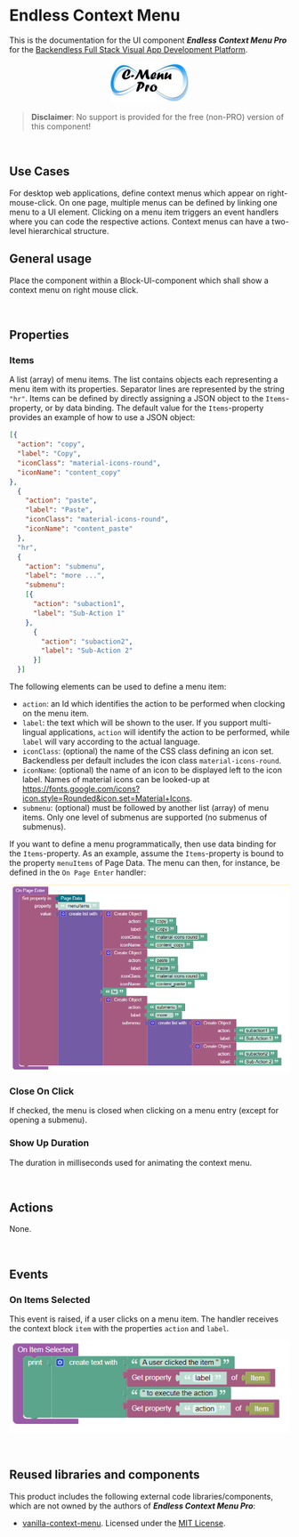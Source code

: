 # Endless Context Menu

This is the documentation for the UI component ***Endless Context Menu Pro*** for the [Backendless Full Stack Visual App Development Platform](https://backendless.com).

<center>

![Icon](./assets/C-Menu.jpg)

</center>

> <b>Disclaimer</b>: No support is provided for the free (non-PRO) version of this component!

<br>

## Use Cases
For desktop web applications, define context menus which appear on right-mouse-click. On one page, multiple menus can be defined by linking one menu to a UI element. Clicking on a menu item triggers an event handlers where you can code the respective actions. Context menus can have a two-level hierarchical structure.

## General usage
Place the component within a Block-UI-component which shall show a context menu on right mouse click.

<br>

## Properties

### Items
A list (array) of menu items. The list contains objects each representing a menu item with its properties. Separator lines are represented by the string ``"hr"``. Items can be defined by directly assigning a JSON object to the ``Items``-property, or by data binding. The default value for the ``Items``-property provides an example of how to use a JSON object:
```json
[{
  "action": "copy",
  "label": "Copy",
  "iconClass": "material-icons-round",
  "iconName": "content_copy"
},
  {
    "action": "paste",
    "label": "Paste",
    "iconClass": "material-icons-round",
    "iconName": "content_paste"
  },
  "hr",
  {
    "action": "submenu",
    "label": "more ...",
    "submenu":
    [{
      "action": "subaction1",
      "label": "Sub-Action 1"
    },
      {
        "action": "subaction2",
        "label": "Sub-Action 2"
      }]
  }]
```
The following elements can be used to define a menu item:
- ``action``: an Id which identifies the action to be performed when clocking on the menu item.
- ``label``: the text which will be shown to the user. If you support multi-lingual applications, ``action`` will identify the action to be performed, while ``label`` will vary according to the actual language.
- ``iconClass``: (optional) the name of the CSS class defining an icon set. Backendless per default includes the icon class ``material-icons-round``.
- ``iconName``: (optional) the name of an icon to be displayed left to the icon label. Names of material icons can be looked-up at https://fonts.google.com/icons?icon.style=Rounded&icon.set=Material+Icons. 
- ``submenu``: (optional) must be followed by another list (array) of menu items. Only one level of submenus are supported (no submenus of submenus).

If you want to define a menu programmatically, then use data binding for the ``Items``-property. As an example, assume the ``Items``-property is bound to the property ``menuItems`` of Page Data. The menu can then, for instance, be defined in the ``On Page Enter`` handler:

![Define Menu](./assets/defineMenu.png)

### Close On Click
If checked, the menu is closed when clicking on a menu entry (except for opening a submenu).

### Show Up Duration
The duration in milliseconds used for animating the context menu.

<br>

## Actions
None.

<br>

## Events

### On Items Selected
This event is raised, if a user clicks on a menu item. The handler receives the context block ``item`` with the properties ``action`` and ``label``.

![Define Menu](./assets/onItemSelected.png)

<br>

## Reused libraries and components
This product includes the following external code libraries/components, which are not owned by the authors of ***Endless Context Menu Pro***:

- [vanilla-context-menu](https://github.com/GeorgianStan/vanilla-context-menu). Licensed under the [MIT License](https://github.com/GeorgianStan/vanilla-context-menu/blob/master/LICENSE).
